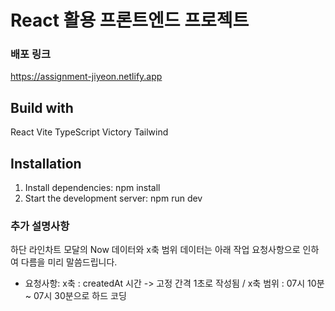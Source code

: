 # React 활용 프론트엔드 프로젝트

### 배포 링크
https://assignment-jiyeon.netlify.app

## Build with
React Vite TypeScript Victory Tailwind

## Installation
1. Install dependencies: npm install
2. Start the development server: npm run dev

 ### 추가 설명사항
  하단 라인차트 모달의 Now 데이터와 x축 범위 데이터는 아래 작업 요청사항으로 인하여 다름을 미리 말씀드립니다. 
  
  * 요청사항: x축 : createdAt 시간 -> 고정 간격 1초로 작성됨 / x축 범위 : 07시 10분 ~ 07시 30분으로 하드 코딩


   
